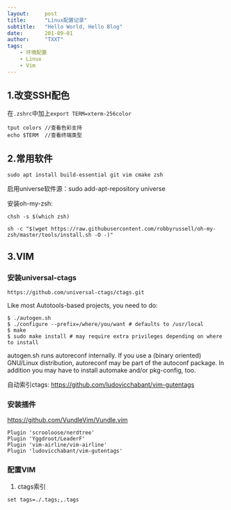 ```yaml
---
layout:     post
title:      "Linux配置记录"
subtitle:   "Hello World, Hello Blog"
date:       201-09-01
author:     "TXXT"
tags:
    - 环境配置
    - Linux
    - Vim
---
```


## 1.改变SSH配色

在`.zshrc`中加上`export TERM=xterm-256color`

```shell
tput colors	//查看色彩支持
echo $TERM	//查看终端类型
```

## 2.常用软件

```shell
sudo apt install build-essential git vim cmake zsh
```

启用universe软件源：sudo add-apt-repository universe

安装oh-my-zsh:

```shell
chsh -s $(which zsh)

sh -c "$(wget https://raw.githubusercontent.com/robbyrussell/oh-my-zsh/master/tools/install.sh -O -)"
```

## 3.VIM

### 安装universal-ctags

`https://github.com/universal-ctags/ctags.git`

Like most Autotools-based projects, you need to do:

```
$ ./autogen.sh
$ ./configure --prefix=/where/you/want # defaults to /usr/local
$ make
$ sudo make install # may require extra privileges depending on where to install
```

autogen.sh runs autoreconf internally. If you use a (binary oriented) GNU/Linux distribution, autoreconf may be part of the autoconf package. In addition you may have to install automake and/or pkg-config, too.

自动索引ctags: https://github.com/ludovicchabant/vim-gutentags

### 安装插件

https://github.com/VundleVim/Vundle.vim

```shell
Plugin 'scrooloose/nerdtree'
Plugin 'Yggdroot/LeaderF'
Plugin 'vim-airline/vim-airline'
Plugin 'ludovicchabant/vim-gutentags'
```

### 配置VIM

1. ctags索引

```shell
set tags=./.tags;,.tags
```